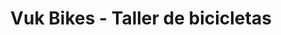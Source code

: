 ---
title: "Vuk Bikes - Taller de bicicletas"
url: /madrid/vuk-bikes-taller-de-bicicletas/
shop: bicicleta
---